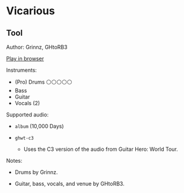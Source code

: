 # Vicarious

## Tool

Author: Grinnz, GHtoRB3

[Play in browser](http://pages.cs.wisc.edu/~tolly/customs/tool/vicarious)

Instruments:

  * (Pro) Drums ⚪️⚪️⚪️⚪️⚪️
  * Bass
  * Guitar
  * Vocals (2)

Supported audio:

  * `album` (10,000 Days)

  * `ghwt-c3`

    * Uses the C3 version of the audio from Guitar Hero: World Tour.

Notes:

  * Drums by Grinnz.

  * Guitar, bass, vocals, and venue by GHtoRB3.

